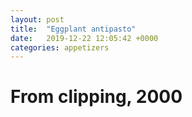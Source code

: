 ```yaml
---
layout: post
title:  "Eggplant antipasto"
date:   2019-12-22 12:05:42 +0000
categories: appetizers
---
```


# From clipping, 2000
